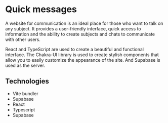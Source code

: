 # Quick messages

A website for communication is an ideal place for those who want to talk on any subject. It provides a user-friendly interface, quick access to information and the ability to create subjects and chats to communicate with other users.

React and TypeScript are used to create a beautiful and functional interface. The Chakra-UI library is used to create stylish components that allow you to easily customize the appearance of the site. And Supabase is used as the server.

## Technologies
- Vite bundler
- Supabase
- React
- Typescript
- Supabase

